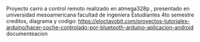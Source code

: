 Proyecto carro a control remoto realizado en atmega328p , presentado en universidad mesoamericana facultad de ingeniera 
Estudiantes 4to semestre
creditos, diagrama y codigo: https://eloctavobit.com/proyectos-tutoriales-arduino/hacer-coche-controlado-por-bluetooth-arduino-aplicacion-android
documenteacion
